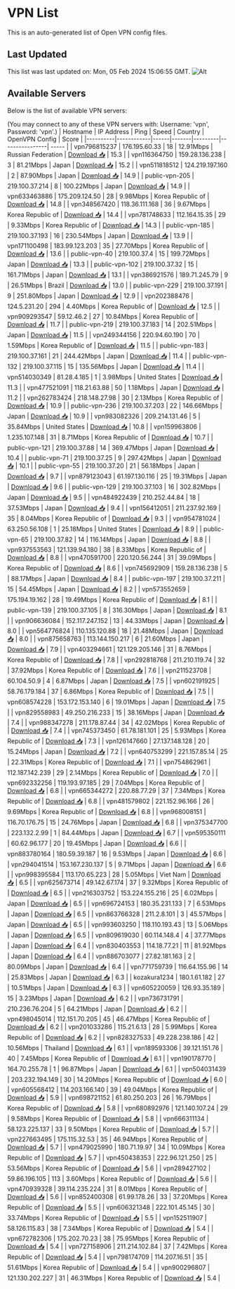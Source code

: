 # VPN List

This is an auto-generated list of Open VPN config files.

## Last Updated

This list was last updated on: Mon, 05 Feb 2024 15:06:55 GMT.
![Alt](https://repobeats.axiom.co/api/embed/186b98318ef1479477931607c1ad7d823f12451f.svg "Repobeats analytics image")

## Available Servers

Below is the list of available VPN servers:

(You may connect to any of these VPN servers with: Username: 'vpn', Password: 'vpn'.)
| Hostname | IP Address | Ping | Speed | Country | OpenVPN Config | Score |
|----------|------------|------|-------|---------|----------------| ----- |
| vpn796815237 | 176.195.60.33 | 18 | 12.91Mbps | Russian Federation | [Download 📥](./configs/server_0_RU.ovpn) | 15.3 |
| vpn116364750 | 159.28.136.238 | 3 | 81.21Mbps | Japan | [Download 📥](./configs/server_1_JP.ovpn) | 15.2 |
| vpn511818512 | 124.219.197.160 | 2 | 87.90Mbps | Japan | [Download 📥](./configs/server_2_JP.ovpn) | 14.9 |
| public-vpn-205 | 219.100.37.214 | 8 | 100.22Mbps | Japan | [Download 📥](./configs/server_3_JP.ovpn) | 14.9 |
| vpn633463886 | 175.209.124.50 | 28 | 9.98Mbps | Korea Republic of | [Download 📥](./configs/server_4_KR.ovpn) | 14.8 |
| vpn348567420 | 118.36.111.168 | 36 | 9.67Mbps | Korea Republic of | [Download 📥](./configs/server_5_KR.ovpn) | 14.4 |
| vpn781748633 | 112.164.15.35 | 29 | 9.33Mbps | Korea Republic of | [Download 📥](./configs/server_6_KR.ovpn) | 14.3 |
| public-vpn-185 | 219.100.37.193 | 16 | 230.54Mbps | Japan | [Download 📥](./configs/server_7_JP.ovpn) | 13.9 |
| vpn171100498 | 183.99.123.203 | 35 | 27.70Mbps | Korea Republic of | [Download 📥](./configs/server_8_KR.ovpn) | 13.6 |
| public-vpn-40 | 219.100.37.4 | 15 | 199.72Mbps | Japan | [Download 📥](./configs/server_9_JP.ovpn) | 13.3 |
| public-vpn-102 | 219.100.37.32 | 15 | 161.71Mbps | Japan | [Download 📥](./configs/server_10_JP.ovpn) | 13.1 |
| vpn386921576 | 189.71.245.79 | 9 | 26.51Mbps | Brazil | [Download 📥](./configs/server_11_BR.ovpn) | 13.0 |
| public-vpn-229 | 219.100.37.191 | 9 | 251.80Mbps | Japan | [Download 📥](./configs/server_12_JP.ovpn) | 12.9 |
| vpn202388476 | 124.5.231.20 | 294 | 4.40Mbps | Korea Republic of | [Download 📥](./configs/server_13_KR.ovpn) | 12.5 |
| vpn909293547 | 59.12.46.2 | 27 | 10.84Mbps | Korea Republic of | [Download 📥](./configs/server_14_KR.ovpn) | 11.7 |
| public-vpn-219 | 219.100.37.183 | 14 | 202.51Mbps | Japan | [Download 📥](./configs/server_15_JP.ovpn) | 11.5 |
| vpn249344156 | 220.94.60.190 | 70 | 1.59Mbps | Korea Republic of | [Download 📥](./configs/server_16_KR.ovpn) | 11.5 |
| public-vpn-183 | 219.100.37.161 | 21 | 244.42Mbps | Japan | [Download 📥](./configs/server_17_JP.ovpn) | 11.4 |
| public-vpn-132 | 219.100.37.115 | 15 | 135.56Mbps | Japan | [Download 📥](./configs/server_18_JP.ovpn) | 11.4 |
| vpn514030349 | 81.28.4.185 | 1 | 3.98Mbps | United States | [Download 📥](./configs/server_19_US.ovpn) | 11.3 |
| vpn477521091 | 118.21.63.88 | 50 | 1.18Mbps | Japan | [Download 📥](./configs/server_20_JP.ovpn) | 11.2 |
| vpn262783424 | 218.148.27.98 | 30 | 2.13Mbps | Korea Republic of | [Download 📥](./configs/server_21_KR.ovpn) | 10.9 |
| public-vpn-236 | 219.100.37.203 | 22 | 146.66Mbps | Japan | [Download 📥](./configs/server_22_JP.ovpn) | 10.9 |
| vpn983082326 | 209.214.131.46 | 5 | 35.84Mbps | United States | [Download 📥](./configs/server_23_US.ovpn) | 10.8 |
| vpn159963806 | 1.235.107.148 | 31 | 8.71Mbps | Korea Republic of | [Download 📥](./configs/server_24_KR.ovpn) | 10.7 |
| public-vpn-121 | 219.100.37.88 | 14 | 369.47Mbps | Japan | [Download 📥](./configs/server_25_JP.ovpn) | 10.4 |
| public-vpn-71 | 219.100.37.25 | 9 | 297.42Mbps | Japan | [Download 📥](./configs/server_26_JP.ovpn) | 10.1 |
| public-vpn-55 | 219.100.37.20 | 21 | 56.18Mbps | Japan | [Download 📥](./configs/server_27_JP.ovpn) | 9.7 |
| vpn879123043 | 61.197.130.116 | 25 | 19.31Mbps | Japan | [Download 📥](./configs/server_28_JP.ovpn) | 9.6 |
| public-vpn-129 | 219.100.37.103 | 16 | 302.82Mbps | Japan | [Download 📥](./configs/server_29_JP.ovpn) | 9.5 |
| vpn484922439 | 210.252.44.84 | 18 | 37.53Mbps | Japan | [Download 📥](./configs/server_30_JP.ovpn) | 9.4 |
| vpn156412051 | 211.237.92.169 | 35 | 8.04Mbps | Korea Republic of | [Download 📥](./configs/server_31_KR.ovpn) | 9.3 |
| vpn954781024 | 63.250.56.108 | 1 | 25.18Mbps | United States | [Download 📥](./configs/server_32_US.ovpn) | 8.9 |
| public-vpn-65 | 219.100.37.82 | 14 | 116.14Mbps | Japan | [Download 📥](./configs/server_33_JP.ovpn) | 8.8 |
| vpn937553563 | 121.139.94.180 | 38 | 8.33Mbps | Korea Republic of | [Download 📥](./configs/server_34_KR.ovpn) | 8.8 |
| vpn470591700 | 220.120.56.244 | 31 | 39.09Mbps | Korea Republic of | [Download 📥](./configs/server_35_KR.ovpn) | 8.6 |
| vpn745692909 | 159.28.136.238 | 5 | 88.17Mbps | Japan | [Download 📥](./configs/server_36_JP.ovpn) | 8.4 |
| public-vpn-197 | 219.100.37.211 | 15 | 54.45Mbps | Japan | [Download 📥](./configs/server_37_JP.ovpn) | 8.2 |
| vpn573552659 | 175.194.19.162 | 28 | 19.49Mbps | Korea Republic of | [Download 📥](./configs/server_38_KR.ovpn) | 8.1 |
| public-vpn-139 | 219.100.37.105 | 8 | 316.30Mbps | Japan | [Download 📥](./configs/server_39_JP.ovpn) | 8.1 |
| vpn906636084 | 152.117.247.152 | 13 | 44.33Mbps | Japan | [Download 📥](./configs/server_40_JP.ovpn) | 8.0 |
| vpn564776824 | 110.135.120.88 | 18 | 21.48Mbps | Japan | [Download 📥](./configs/server_41_JP.ovpn) | 8.0 |
| vpn875658763 | 113.144.150.217 | 6 | 21.60Mbps | Japan | [Download 📥](./configs/server_42_JP.ovpn) | 7.9 |
| vpn403294661 | 121.129.205.146 | 31 | 8.76Mbps | Korea Republic of | [Download 📥](./configs/server_43_KR.ovpn) | 7.8 |
| vpn292818768 | 211.210.119.74 | 32 | 37.92Mbps | Korea Republic of | [Download 📥](./configs/server_44_KR.ovpn) | 7.6 |
| vpn211523708 | 60.104.50.9 | 4 | 6.87Mbps | Japan | [Download 📥](./configs/server_45_JP.ovpn) | 7.5 |
| vpn602191925 | 58.76.179.184 | 37 | 6.86Mbps | Korea Republic of | [Download 📥](./configs/server_46_KR.ovpn) | 7.5 |
| vpn608574228 | 153.172.153.140 | 6 | 19.01Mbps | Japan | [Download 📥](./configs/server_47_JP.ovpn) | 7.5 |
| vpn829558983 | 49.250.216.233 | 15 | 38.16Mbps | Japan | [Download 📥](./configs/server_48_JP.ovpn) | 7.4 |
| vpn988347278 | 211.178.87.44 | 34 | 42.02Mbps | Korea Republic of | [Download 📥](./configs/server_49_KR.ovpn) | 7.4 |
| vpn745373450 | 61.78.181.101 | 25 | 5.93Mbps | Korea Republic of | [Download 📥](./configs/server_50_KR.ovpn) | 7.3 |
| vpn126147660 | 27.137.148.128 | 20 | 15.24Mbps | Japan | [Download 📥](./configs/server_51_JP.ovpn) | 7.2 |
| vpn640753299 | 221.157.85.14 | 25 | 22.31Mbps | Korea Republic of | [Download 📥](./configs/server_52_KR.ovpn) | 7.1 |
| vpn754862961 | 112.187.142.239 | 29 | 2.14Mbps | Korea Republic of | [Download 📥](./configs/server_53_KR.ovpn) | 7.0 |
| vpn692332256 | 119.193.97.185 | 29 | 7.04Mbps | Korea Republic of | [Download 📥](./configs/server_54_KR.ovpn) | 6.8 |
| vpn665344272 | 220.88.77.29 | 37 | 7.34Mbps | Korea Republic of | [Download 📥](./configs/server_55_KR.ovpn) | 6.8 |
| vpn481579802 | 221.152.96.166 | 26 | 9.69Mbps | Korea Republic of | [Download 📥](./configs/server_56_KR.ovpn) | 6.8 |
| vpn968008151 | 116.70.176.75 | 15 | 24.76Mbps | Japan | [Download 📥](./configs/server_57_JP.ovpn) | 6.8 |
| vpn375347700 | 223.132.2.99 | 1 | 84.44Mbps | Japan | [Download 📥](./configs/server_58_JP.ovpn) | 6.7 |
| vpn595350111 | 60.62.96.177 | 20 | 19.45Mbps | Japan | [Download 📥](./configs/server_59_JP.ovpn) | 6.6 |
| vpn883780164 | 180.59.39.187 | 16 | 9.53Mbps | Japan | [Download 📥](./configs/server_60_JP.ovpn) | 6.6 |
| vpn294041514 | 153.167.230.137 | 5 | 9.71Mbps | Japan | [Download 📥](./configs/server_61_JP.ovpn) | 6.6 |
| vpn998395584 | 113.170.65.223 | 28 | 5.05Mbps | Viet Nam | [Download 📥](./configs/server_62_VN.ovpn) | 6.5 |
| vpn625673714 | 49.142.67.174 | 37 | 9.32Mbps | Korea Republic of | [Download 📥](./configs/server_63_KR.ovpn) | 6.5 |
| vpn216303752 | 153.224.155.216 | 25 | 6.02Mbps | Japan | [Download 📥](./configs/server_64_JP.ovpn) | 6.5 |
| vpn696724153 | 180.35.231.133 | 7 | 6.53Mbps | Japan | [Download 📥](./configs/server_65_JP.ovpn) | 6.5 |
| vpn863766328 | 211.2.8.101 | 3 | 45.57Mbps | Japan | [Download 📥](./configs/server_66_JP.ovpn) | 6.5 |
| vpn993603250 | 118.110.193.43 | 13 | 5.06Mbps | Japan | [Download 📥](./configs/server_67_JP.ovpn) | 6.5 |
| vpn809619030 | 60.114.148.4 | 4 | 37.77Mbps | Japan | [Download 📥](./configs/server_68_JP.ovpn) | 6.4 |
| vpn830403553 | 114.18.77.21 | 11 | 81.92Mbps | Japan | [Download 📥](./configs/server_69_JP.ovpn) | 6.4 |
| vpn886703077 | 27.82.181.163 | 2 | 80.09Mbps | Japan | [Download 📥](./configs/server_70_JP.ovpn) | 6.4 |
| vpn771759739 | 116.64.155.96 | 14 | 25.83Mbps | Japan | [Download 📥](./configs/server_71_JP.ovpn) | 6.3 |
| kozakura1234 | 180.1.61.182 | 27 | 10.51Mbps | Japan | [Download 📥](./configs/server_72_JP.ovpn) | 6.3 |
| vpn605220059 | 126.93.35.189 | 15 | 3.23Mbps | Japan | [Download 📥](./configs/server_73_JP.ovpn) | 6.2 |
| vpn736731791 | 210.236.76.204 | 5 | 64.21Mbps | Japan | [Download 📥](./configs/server_74_JP.ovpn) | 6.2 |
| vpn498045014 | 112.151.70.205 | 45 | 46.47Mbps | Korea Republic of | [Download 📥](./configs/server_75_KR.ovpn) | 6.2 |
| vpn201033286 | 115.21.6.13 | 28 | 5.99Mbps | Korea Republic of | [Download 📥](./configs/server_76_KR.ovpn) | 6.2 |
| vpn828327533 | 49.228.238.186 | 42 | 10.56Mbps | Thailand | [Download 📥](./configs/server_77_TH.ovpn) | 6.1 |
| vpn189593306 | 39.121.151.76 | 40 | 7.45Mbps | Korea Republic of | [Download 📥](./configs/server_78_KR.ovpn) | 6.1 |
| vpn190178770 | 164.70.255.78 | 1 | 96.87Mbps | Japan | [Download 📥](./configs/server_79_JP.ovpn) | 6.1 |
| vpn504031439 | 203.232.194.149 | 30 | 14.20Mbps | Korea Republic of | [Download 📥](./configs/server_80_KR.ovpn) | 6.0 |
| vpn605568412 | 114.203.166.140 | 39 | 49.04Mbps | Korea Republic of | [Download 📥](./configs/server_81_KR.ovpn) | 5.9 |
| vpn698721152 | 61.80.250.203 | 26 | 16.79Mbps | Korea Republic of | [Download 📥](./configs/server_82_KR.ovpn) | 5.8 |
| vpn680892976 | 121.140.107.24 | 29 | 9.58Mbps | Korea Republic of | [Download 📥](./configs/server_83_KR.ovpn) | 5.8 |
| vpn666311134 | 58.123.225.137 | 33 | 9.50Mbps | Korea Republic of | [Download 📥](./configs/server_84_KR.ovpn) | 5.7 |
| vpn227663495 | 175.115.32.53 | 35 | 46.94Mbps | Korea Republic of | [Download 📥](./configs/server_85_KR.ovpn) | 5.7 |
| vpn479025990 | 180.71.19.97 | 34 | 10.09Mbps | Korea Republic of | [Download 📥](./configs/server_86_KR.ovpn) | 5.7 |
| vpn450438353 | 222.96.121.250 | 25 | 53.56Mbps | Korea Republic of | [Download 📥](./configs/server_87_KR.ovpn) | 5.6 |
| vpn289427102 | 59.86.196.105 | 113 | 3.60Mbps | Korea Republic of | [Download 📥](./configs/server_88_KR.ovpn) | 5.6 |
| vpn470939328 | 39.114.235.224 | 31 | 8.01Mbps | Korea Republic of | [Download 📥](./configs/server_89_KR.ovpn) | 5.6 |
| vpn852400308 | 61.99.178.26 | 33 | 37.20Mbps | Korea Republic of | [Download 📥](./configs/server_90_KR.ovpn) | 5.5 |
| vpn606321348 | 222.101.45.145 | 30 | 33.74Mbps | Korea Republic of | [Download 📥](./configs/server_91_KR.ovpn) | 5.5 |
| vpn152511907 | 58.126.115.83 | 38 | 7.34Mbps | Korea Republic of | [Download 📥](./configs/server_92_KR.ovpn) | 5.4 |
| vpn672782306 | 175.202.70.23 | 38 | 75.95Mbps | Korea Republic of | [Download 📥](./configs/server_93_KR.ovpn) | 5.4 |
| vpn727158906 | 211.214.102.84 | 37 | 7.42Mbps | Korea Republic of | [Download 📥](./configs/server_94_KR.ovpn) | 5.4 |
| vpn798174709 | 114.207.16.51 | 35 | 51.61Mbps | Korea Republic of | [Download 📥](./configs/server_95_KR.ovpn) | 5.4 |
| vpn900296807 | 121.130.202.227 | 31 | 46.31Mbps | Korea Republic of | [Download 📥](./configs/server_96_KR.ovpn) | 5.4 |
